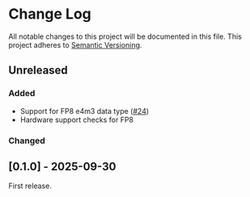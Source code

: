 # Change Log

All notable changes to this project will be documented in this file. This
project adheres to [Semantic Versioning](http://semver.org/).

## Unreleased

### Added

- Support for FP8 e4m3 data type ([#24](https://github.com/nlesc-recruit/ccglib/pull/24))
- Hardware support checks for FP8

### Changed

## [0.1.0] - 2025-09-30

First release.
